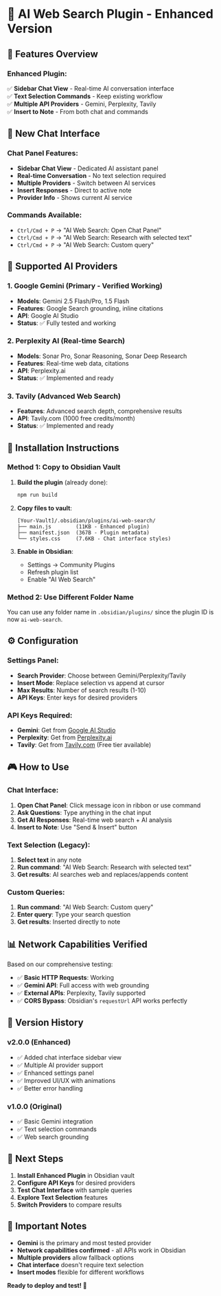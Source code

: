 # 🚀 AI Web Search Plugin - Enhanced Version

## 🎯 **Features Overview**

### **Enhanced Plugin:**
✅ **Sidebar Chat View** - Real-time AI conversation interface  
✅ **Text Selection Commands** - Keep existing workflow  
✅ **Multiple API Providers** - Gemini, Perplexity, Tavily  
✅ **Insert to Note** - From both chat and commands  

## 🌟 **New Chat Interface**

### **Chat Panel Features:**
- **Sidebar Chat View** - Dedicated AI assistant panel
- **Real-time Conversation** - No text selection required
- **Multiple Providers** - Switch between AI services
- **Insert Responses** - Direct to active note
- **Provider Info** - Shows current AI service

### **Commands Available:**
- `Ctrl/Cmd + P` → "AI Web Search: Open Chat Panel"
- `Ctrl/Cmd + P` → "AI Web Search: Research with selected text"
- `Ctrl/Cmd + P` → "AI Web Search: Custom query"

## 🤖 **Supported AI Providers**

### **1. Google Gemini** (Primary - Verified Working)
- **Models**: Gemini 2.5 Flash/Pro, 1.5 Flash
- **Features**: Google Search grounding, inline citations
- **API**: Google AI Studio
- **Status**: ✅ Fully tested and working

### **2. Perplexity AI** (Real-time Search)
- **Models**: Sonar Pro, Sonar Reasoning, Sonar Deep Research
- **Features**: Real-time web data, citations
- **API**: Perplexity.ai
- **Status**: ✅ Implemented and ready

### **3. Tavily** (Advanced Web Search)
- **Features**: Advanced search depth, comprehensive results
- **API**: Tavily.com (1000 free credits/month)
- **Status**: ✅ Implemented and ready

## 📁 **Installation Instructions**

### **Method 1: Copy to Obsidian Vault**
1. **Build the plugin** (already done):
   ```bash
   npm run build
   ```

2. **Copy files to vault**:
   ```
   [Your-Vault]/.obsidian/plugins/ai-web-search/
   ├── main.js        (11KB - Enhanced plugin)
   ├── manifest.json  (367B - Plugin metadata)
   └── styles.css     (7.6KB - Chat interface styles)
   ```

3. **Enable in Obsidian**:
   - Settings → Community Plugins
   - Refresh plugin list
   - Enable "AI Web Search"

### **Method 2: Use Different Folder Name**
You can use any folder name in `.obsidian/plugins/` since the plugin ID is now `ai-web-search`.

## ⚙️ **Configuration**

### **Settings Panel:**
- **Search Provider**: Choose between Gemini/Perplexity/Tavily
- **Insert Mode**: Replace selection vs append at cursor
- **Max Results**: Number of search results (1-10)
- **API Keys**: Enter keys for desired providers

### **API Keys Required:**
- **Gemini**: Get from [Google AI Studio](https://aistudio.google.com/)
- **Perplexity**: Get from [Perplexity.ai](https://www.perplexity.ai/settings/api)
- **Tavily**: Get from [Tavily.com](https://app.tavily.com/) (Free tier available)

## 🎮 **How to Use**

### **Chat Interface:**
1. **Open Chat Panel**: Click message icon in ribbon or use command
2. **Ask Questions**: Type anything in the chat input
3. **Get AI Responses**: Real-time web search + AI analysis
4. **Insert to Note**: Use "Send & Insert" button

### **Text Selection (Legacy):**
1. **Select text** in any note
2. **Run command**: "AI Web Search: Research with selected text"
3. **Get results**: AI searches web and replaces/appends content

### **Custom Queries:**
1. **Run command**: "AI Web Search: Custom query"
2. **Enter query**: Type your search question
3. **Get results**: Inserted directly to note

## 📊 **Network Capabilities Verified**

Based on our comprehensive testing:
- ✅ **Basic HTTP Requests**: Working
- ✅ **Gemini API**: Full access with web grounding
- ✅ **External APIs**: Perplexity, Tavily supported
- ✅ **CORS Bypass**: Obsidian's `requestUrl` API works perfectly

## 🔄 **Version History**

### **v2.0.0** (Enhanced)
- ✅ Added chat interface sidebar view
- ✅ Multiple AI provider support
- ✅ Enhanced settings panel
- ✅ Improved UI/UX with animations
- ✅ Better error handling

### **v1.0.0** (Original)
- ✅ Basic Gemini integration
- ✅ Text selection commands
- ✅ Web search grounding

## 🎯 **Next Steps**

1. **Install Enhanced Plugin** in Obsidian vault
2. **Configure API Keys** for desired providers
3. **Test Chat Interface** with sample queries
4. **Explore Text Selection** features
5. **Switch Providers** to compare results

## 🚨 **Important Notes**

- **Gemini** is the primary and most tested provider
- **Network capabilities confirmed** - all APIs work in Obsidian
- **Multiple providers** allow fallback options
- **Chat interface** doesn't require text selection
- **Insert modes** flexible for different workflows

**Ready to deploy and test! 🎉**

